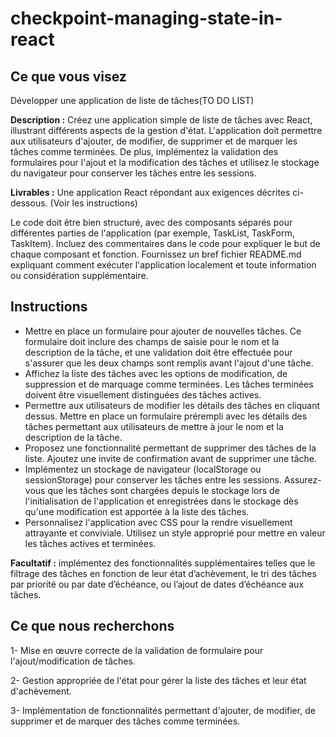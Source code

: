 # checkpoint-managing-state-in-react

## Ce que vous visez

Développer une application de liste de tâches(TO DO LIST)

**Description :** Créez une application simple de liste de tâches avec React, illustrant différents aspects de la gestion d'état. L'application doit permettre aux utilisateurs d'ajouter, de modifier, de supprimer et de marquer les tâches comme terminées. De plus, implémentez la validation des formulaires pour l'ajout et la modification des tâches et utilisez le stockage du navigateur pour conserver les tâches entre les sessions.

**Livrables :** Une application React répondant aux exigences décrites ci-dessous. (Voir les instructions)

Le code doit être bien structuré, avec des composants séparés pour différentes parties de l'application (par exemple, TaskList, TaskForm, TaskItem).
Incluez des commentaires dans le code pour expliquer le but de chaque composant et fonction.
Fournissez un bref fichier README.md expliquant comment exécuter l'application localement et toute information ou considération supplémentaire.

## Instructions

- Mettre en place un formulaire pour ajouter de nouvelles tâches. Ce formulaire doit inclure des champs de saisie pour le nom et la description de la tâche, et une validation doit être effectuée pour s'assurer que les deux champs sont remplis avant l'ajout d'une tâche.
- Affichez la liste des tâches avec les options de modification, de suppression et de marquage comme terminées. Les tâches terminées doivent être visuellement distinguées des tâches actives.
- Permettre aux utilisateurs de modifier les détails des tâches en cliquant dessus. Mettre en place un formulaire prérempli avec les détails des tâches permettant aux utilisateurs de mettre à jour le nom et la description de la tâche.
- Proposez une fonctionnalité permettant de supprimer des tâches de la liste. Ajoutez une invite de confirmation avant de supprimer une tâche.
- Implémentez un stockage de navigateur (localStorage ou sessionStorage) pour conserver les tâches entre les sessions. Assurez-vous que les tâches sont chargées depuis le stockage lors de l'initialisation de l'application et enregistrées dans le stockage dès qu'une modification est apportée à la liste des tâches.
- Personnalisez l'application avec CSS pour la rendre visuellement attrayante et conviviale. Utilisez un style approprié pour mettre en valeur les tâches actives et terminées.

**Facultatif :** implémentez des fonctionnalités supplémentaires telles que le filtrage des tâches en fonction de leur état d’achèvement, le tri des tâches par priorité ou par date d’échéance, ou l’ajout de dates d’échéance aux tâches.

## Ce que nous recherchons

1- Mise en œuvre correcte de la validation de formulaire pour l'ajout/modification de tâches.

2- Gestion appropriée de l'état pour gérer la liste des tâches et leur état d'achèvement.

3- Implémentation de fonctionnalités permettant d'ajouter, de modifier, de supprimer et de marquer des tâches comme terminées.
